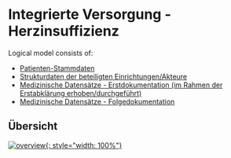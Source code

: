 # Integrierte Versorgung - Herzinsuffizienz

Logical model consists of:

- [Patienten-Stammdaten](StructureDefinition-PatientHI.html)
- [Strukturdaten der beteiligten Einrichtungen/Akteure](StructureDefinition-AkteurHI.html)
- [Medizinische Datensätze - Erstdokumentation (im Rahmen der Erstabklärung erhoben/durchgeführt)](StructureDefinition-ErstdokumentationHI.html)
- [Medizinische Datensätze - Folgedokumentation](StructureDefinition-FolgedokumentationHI.html)

## Übersicht

[![overview](iv-hi-context.drawio.png){: style="width: 100%"}](iv-hi-context.drawio.png)